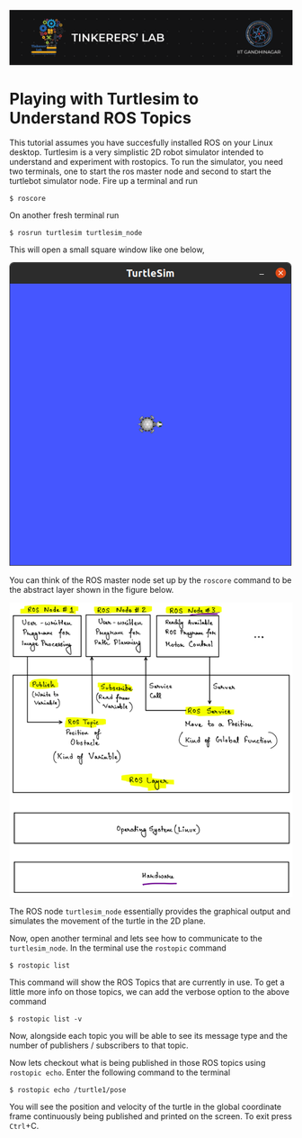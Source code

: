 ![image](../images/TL_Header.png)
# **Playing with Turtlesim to Understand ROS Topics**

This tutorial assumes you have succesfully installed ROS on your Linux desktop.
Turtlesim is a very simplistic 2D robot simulator intended to understand and experiment with rostopics. To run the simulator, you need two terminals, one to start
the ros master node and second to start the turtlebot simulator node. Fire up a terminal and run
```
$ roscore
```
On another fresh terminal run
```
$ rosrun turtlesim turtlesim_node
```
This will open a small square window like one below,

![image](../images/Turtlesim.png)


You can think of the ROS master node set up by the `roscore` command to be the abstract layer shown in the figure below.

![image](../images/roslayer.png)

The ROS node `turtlesim_node` essentially provides the graphical output and simulates the movement of the turtle in the 2D plane.

Now, open another terminal and lets see how to communicate to the `turtlesim_node`. In the terminal use the `rostopic` command
```
$ rostopic list
```
This command will show the ROS Topics that are currently in use. To get a little more info on those topics, we can add the verbose option to the above command
```
$ rostopic list -v
```
Now, alongside each topic you will be able to see its message type and the number of publishers / subscribers to that topic.

Now lets checkout what is being published in those ROS topics using `rostopic echo`. Enter the following command to the terminal
```
$ rostopic echo /turtle1/pose
```
You will see the position and velocity of the turtle in the global coordinate frame continuously being published and printed on the screen.
To exit press `Ctrl`+C.


